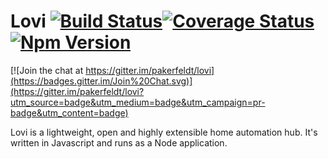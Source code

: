 # Lovi [![Build Status](https://travis-ci.org/pakerfeldt/lovi.svg?branch=master)](https://travis-ci.org/pakerfeldt/lovi)[![Coverage Status](https://coveralls.io/repos/pakerfeldt/lovi/badge.svg?branch=master&service=github)](https://coveralls.io/github/pakerfeldt/lovi?branch=master)[![Npm Version](http://img.shields.io/npm/v/lovi.svg)](https://npmjs.org/package/lovi)

[![Join the chat at https://gitter.im/pakerfeldt/lovi](https://badges.gitter.im/Join%20Chat.svg)](https://gitter.im/pakerfeldt/lovi?utm_source=badge&utm_medium=badge&utm_campaign=pr-badge&utm_content=badge)

Lovi is a lightweight, open and highly extensible home automation hub. It's written in Javascript and runs as a Node application.
